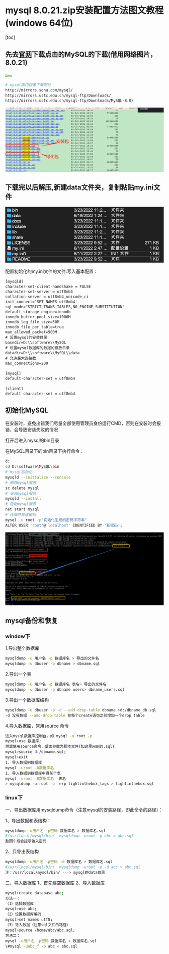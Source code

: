 # mysql 8.0.21.zip安装配置方法图文教程(windows 64位)

[toc]

## 先去[**官网**](https://dev.mysql.com/downloads/mysql/)**下载点击的MySQL的下载(借用网络图片，8.0.21)**

<img src="https://img.jbzj.com/file_images/article/201910/2019103084641336.jpg" alt="img" style="zoom: 50%;" />

```bash
# mysql国内镜像下载网址
http://mirrors.sohu.com/mysql/
http://mirrors.ustc.edu.cn/mysql-ftp/Downloads/
http://mirrors.ustc.edu.cn/mysql-ftp/Downloads/MySQL-8.0/
```

![](imgs/image-20211214220413176.png)

## 下载完以后解压,新建data文件夹，复制粘贴my.ini文件

![image-20220621213507815](img/image-20220621213507815.png)

配置初始化的my.ini文件的文件:写入基本配置：

```
[mysqld] 
character-set-client-handshake = FALSE 
character-set-server = utf8mb4
collation-server = utf8mb4_unicode_ci 
init_connect='SET NAMES utf8mb4'
sql_mode="STRICT_TRANS_TABLES,NO_ENGINE_SUBSTITUTION"
default_storage_engine=innodb
innodb_buffer_pool_size=1000M
innodb_log_file_size=50M
innodb_file_per_table=true
max_allowed_packet=500M
# 设置mysql的安装目录
basedir=D:\\software\\MySQL
# 设置mysql数据库的数据的存放目录
datadir=D:\\software\\MySQL\\data
# 允许最大连接数
max_connections=200
 
[mysql]
default-character-set = utf8mb4
 
[client]
default-character-set = utf8mb4
```

## 初始化MySQL

在安装时，避免出错我们尽量全部使用管理员身份运行CMD，否则在安装时会报错，会导致安装失败的情况

打开后进入mysql的bin目录

在MySQL目录下的bin目录下执行命令：

```bash
d:
cd D:\software\MySQL\bin
# mysql初始化
mysqld --initialize --console
# 删除mysql服务
sc delete mysql 
# 安装mysql服务 
mysqld --install
# 启动mysql服务
net start mysql
# 连接并修改密码
mysql -u root -p"初始化生成的密码字符串"
ALTER USER 'root'@'localhost' IDENTIFIED BY '新密码';
```

![](imgs/image-20211214221116172.png)

## mysql备份和恢复
### window下
1.导出整个数据库
```bash
mysqldump -u 用户名 -p 数据库名 > 导出的文件名
mysqldump -u dbuser -p dbname > dbname.sql
```
2.导出一个表
```bash
mysqldump -u 用户名 -p 数据库名 表名> 导出的文件名
mysqldump -u dbuser -p dbname users> dbname_users.sql
```
3.导出一个数据库结构
```bash
mysqldump -u dbuser -p -d --add-drop-table dbname >d:/dbname_db.sql
-d 没有数据 --add-drop-table 在每个create语句之前增加一个drop table
```
4.导入数据库，常用source 命令

```bash
进入mysql数据库控制台，如 mysql -u root -p
mysql>use 数据库;
然后使用source命令，后面参数为脚本文件(如这里用到的.sql)
mysql>source d:/dbname.sql;
mysql>exit
1. 导入数据到数据库
mysql -uroot -D数据库名 
1. 导入数据到数据库中得某个表
mysql -uroot -D数据库名  表名
> mysqldump -u root -p  erp lightinthebox_tags > lightinthebox.sql
```

### **linux下**

 一、导出数据库用mysqldump命令（注意mysql的安装路径，即此命令的路径）：

1、导出数据和表结构：

```bash
mysqldump -u用户名 -p密码 数据库名 > 数据库名.sql
#/usr/local/mysql/bin/  mysqldump -uroot -p abc > abc.sql
敲回车后会提示输入密码
```

2、只导出表结构

```bash
mysqldump -u用户名 -p密码 -d 数据库名 > 数据库名.sql
#/usr/local/mysql/bin/  mysqldump -uroot -p -d abc > abc.sql
注：/usr/local/mysql/bin/ ---> mysql的data目录
```

 二、导入数据库
1、首先建空数据库
2、导入数据库

```bash
mysql>create database abc;
方法一：
（1）选择数据库
mysql>use abc;
（2）设置数据库编码
mysql>set names utf8;
（3）导入数据（注意sql文件的路径）
mysql>source /home/abc/abc.sql;
方法二：
mysql -u用户名 -p密码 数据库名 < 数据库名.sql
\#mysql -uabc_f -p abc < abc.sql
```

